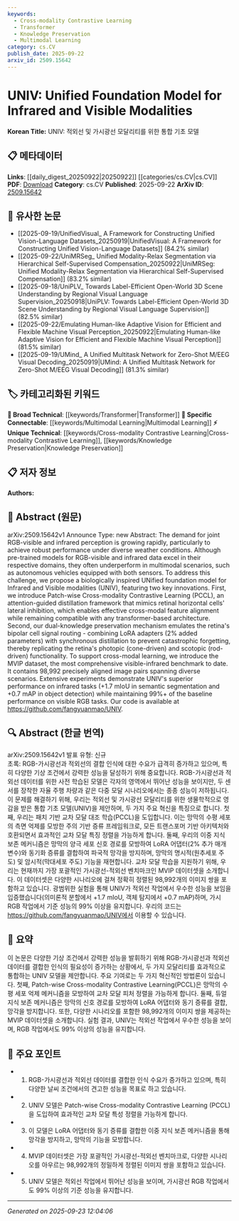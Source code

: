 ```yaml
---
keywords:
  - Cross-modality Contrastive Learning
  - Transformer
  - Knowledge Preservation
  - Multimodal Learning
category: cs.CV
publish_date: 2025-09-22
arxiv_id: 2509.15642
---
```


<!-- KEYWORD_LINKING_METADATA:
{
  "processed_timestamp": "2025-09-23T12:04:06.791192",
  "vocabulary_version": "1.0",
  "selected_keywords": [
    "Cross-modality Contrastive Learning",
    "Transformer",
    "Knowledge Preservation",
    "Multimodal Learning"
  ],
  "rejected_keywords": [],
  "similarity_scores": {
    "Cross-modality Contrastive Learning": 0.78,
    "Transformer": 0.8,
    "Knowledge Preservation": 0.72,
    "Multimodal Learning": 0.75
  },
  "extraction_method": "AI_prompt_based",
  "budget_applied": true,
  "candidates_json": {
    "candidates": [
      {
        "surface": "Patch-wise Cross-modality Contrastive Learning",
        "canonical": "Cross-modality Contrastive Learning",
        "aliases": [
          "PCCL"
        ],
        "category": "unique_technical",
        "rationale": "This technique is a novel approach for aligning features across modalities, enhancing multimodal learning capabilities.",
        "novelty_score": 0.85,
        "connectivity_score": 0.7,
        "specificity_score": 0.9,
        "link_intent_score": 0.78
      },
      {
        "surface": "Transformer-based architecture",
        "canonical": "Transformer",
        "aliases": [],
        "category": "broad_technical",
        "rationale": "Transformers are a foundational architecture in deep learning, relevant to the proposed model's compatibility.",
        "novelty_score": 0.3,
        "connectivity_score": 0.9,
        "specificity_score": 0.6,
        "link_intent_score": 0.8
      },
      {
        "surface": "dual-knowledge preservation mechanism",
        "canonical": "Knowledge Preservation",
        "aliases": [],
        "category": "unique_technical",
        "rationale": "This mechanism is crucial for maintaining performance across modalities, reflecting advanced model design.",
        "novelty_score": 0.75,
        "connectivity_score": 0.65,
        "specificity_score": 0.85,
        "link_intent_score": 0.72
      },
      {
        "surface": "Multimodal Learning",
        "canonical": "Multimodal Learning",
        "aliases": [
          "Multimodal"
        ],
        "category": "specific_connectable",
        "rationale": "The paper's focus on integrating infrared and visible data highlights the importance of multimodal approaches.",
        "novelty_score": 0.4,
        "connectivity_score": 0.85,
        "specificity_score": 0.7,
        "link_intent_score": 0.75
      }
    ],
    "ban_list_suggestions": [
      "autonomous vehicles",
      "weather conditions",
      "baseline performance"
    ]
  },
  "decisions": [
    {
      "candidate_surface": "Patch-wise Cross-modality Contrastive Learning",
      "resolved_canonical": "Cross-modality Contrastive Learning",
      "decision": "linked",
      "scores": {
        "novelty": 0.85,
        "connectivity": 0.7,
        "specificity": 0.9,
        "link_intent": 0.78
      }
    },
    {
      "candidate_surface": "Transformer-based architecture",
      "resolved_canonical": "Transformer",
      "decision": "linked",
      "scores": {
        "novelty": 0.3,
        "connectivity": 0.9,
        "specificity": 0.6,
        "link_intent": 0.8
      }
    },
    {
      "candidate_surface": "dual-knowledge preservation mechanism",
      "resolved_canonical": "Knowledge Preservation",
      "decision": "linked",
      "scores": {
        "novelty": 0.75,
        "connectivity": 0.65,
        "specificity": 0.85,
        "link_intent": 0.72
      }
    },
    {
      "candidate_surface": "Multimodal Learning",
      "resolved_canonical": "Multimodal Learning",
      "decision": "linked",
      "scores": {
        "novelty": 0.4,
        "connectivity": 0.85,
        "specificity": 0.7,
        "link_intent": 0.75
      }
    }
  ]
}
-->

# UNIV: Unified Foundation Model for Infrared and Visible Modalities

**Korean Title:** UNIV: 적외선 및 가시광선 모달리티를 위한 통합 기초 모델

## 📋 메타데이터

**Links**: [[daily_digest_20250922|20250922]] [[categories/cs.CV|cs.CV]]
**PDF**: [Download](https://arxiv.org/pdf/2509.15642.pdf)
**Category**: cs.CV
**Published**: 2025-09-22
**ArXiv ID**: [2509.15642](https://arxiv.org/abs/2509.15642)

## 🔗 유사한 논문
- [[2025-09-19/UnifiedVisual_ A Framework for Constructing Unified Vision-Language Datasets_20250919|UnifiedVisual: A Framework for Constructing Unified Vision-Language Datasets]] (84.2% similar)
- [[2025-09-22/UniMRSeg_ Unified Modality-Relax Segmentation via Hierarchical Self-Supervised Compensation_20250922|UniMRSeg: Unified Modality-Relax Segmentation via Hierarchical Self-Supervised Compensation]] (83.2% similar)
- [[2025-09-18/UniPLV_ Towards Label-Efficient Open-World 3D Scene Understanding by Regional Visual Language Supervision_20250918|UniPLV: Towards Label-Efficient Open-World 3D Scene Understanding by Regional Visual Language Supervision]] (82.5% similar)
- [[2025-09-22/Emulating Human-like Adaptive Vision for Efficient and Flexible Machine Visual Perception_20250922|Emulating Human-like Adaptive Vision for Efficient and Flexible Machine Visual Perception]] (81.5% similar)
- [[2025-09-19/UMind_ A Unified Multitask Network for Zero-Shot M/EEG Visual Decoding_20250919|UMind: A Unified Multitask Network for Zero-Shot M/EEG Visual Decoding]] (81.3% similar)

## 🏷️ 카테고리화된 키워드
**🧠 Broad Technical**: [[keywords/Transformer|Transformer]]
**🔗 Specific Connectable**: [[keywords/Multimodal Learning|Multimodal Learning]]
**⚡ Unique Technical**: [[keywords/Cross-modality Contrastive Learning|Cross-modality Contrastive Learning]], [[keywords/Knowledge Preservation|Knowledge Preservation]]

## 📋 저자 정보

**Authors:** 

## 📄 Abstract (원문)

arXiv:2509.15642v1 Announce Type: new 
Abstract: The demand for joint RGB-visible and infrared perception is growing rapidly, particularly to achieve robust performance under diverse weather conditions. Although pre-trained models for RGB-visible and infrared data excel in their respective domains, they often underperform in multimodal scenarios, such as autonomous vehicles equipped with both sensors. To address this challenge, we propose a biologically inspired UNified foundation model for Infrared and Visible modalities (UNIV), featuring two key innovations. First, we introduce Patch-wise Cross-modality Contrastive Learning (PCCL), an attention-guided distillation framework that mimics retinal horizontal cells' lateral inhibition, which enables effective cross-modal feature alignment while remaining compatible with any transformer-based architecture. Second, our dual-knowledge preservation mechanism emulates the retina's bipolar cell signal routing - combining LoRA adapters (2% added parameters) with synchronous distillation to prevent catastrophic forgetting, thereby replicating the retina's photopic (cone-driven) and scotopic (rod-driven) functionality. To support cross-modal learning, we introduce the MVIP dataset, the most comprehensive visible-infrared benchmark to date. It contains 98,992 precisely aligned image pairs spanning diverse scenarios. Extensive experiments demonstrate UNIV's superior performance on infrared tasks (+1.7 mIoU in semantic segmentation and +0.7 mAP in object detection) while maintaining 99%+ of the baseline performance on visible RGB tasks. Our code is available at https://github.com/fangyuanmao/UNIV.

## 🔍 Abstract (한글 번역)

arXiv:2509.15642v1 발표 유형: 신규  
초록: RGB-가시광선과 적외선의 결합 인식에 대한 수요가 급격히 증가하고 있으며, 특히 다양한 기상 조건에서 강력한 성능을 달성하기 위해 중요합니다. RGB-가시광선과 적외선 데이터를 위한 사전 학습된 모델은 각자의 영역에서 뛰어난 성능을 보이지만, 두 센서를 장착한 자율 주행 차량과 같은 다중 모달 시나리오에서는 종종 성능이 저하됩니다. 이 문제를 해결하기 위해, 우리는 적외선 및 가시광선 모달리티를 위한 생물학적으로 영감을 받은 통합 기초 모델(UNIV)을 제안하며, 두 가지 주요 혁신을 특징으로 합니다. 첫째, 우리는 패치 기반 교차 모달 대조 학습(PCCL)을 도입합니다. 이는 망막의 수평 세포의 측면 억제를 모방한 주의 기반 증류 프레임워크로, 모든 트랜스포머 기반 아키텍처와 호환되면서 효과적인 교차 모달 특징 정렬을 가능하게 합니다. 둘째, 우리의 이중 지식 보존 메커니즘은 망막의 양극 세포 신호 경로를 모방하여 LoRA 어댑터(2% 추가 매개변수)와 동기화 증류를 결합하여 파국적 망각을 방지하며, 망막의 명시적(원추세포 주도) 및 암시적(막대세포 주도) 기능을 재현합니다. 교차 모달 학습을 지원하기 위해, 우리는 현재까지 가장 포괄적인 가시광선-적외선 벤치마크인 MVIP 데이터셋을 소개합니다. 이 데이터셋은 다양한 시나리오에 걸쳐 정확히 정렬된 98,992개의 이미지 쌍을 포함하고 있습니다. 광범위한 실험을 통해 UNIV가 적외선 작업에서 우수한 성능을 보임을 입증했습니다(의미론적 분할에서 +1.7 mIoU, 객체 탐지에서 +0.7 mAP)하며, 가시 RGB 작업에서 기준 성능의 99% 이상을 유지합니다. 우리의 코드는 https://github.com/fangyuanmao/UNIV에서 이용할 수 있습니다.

## 📝 요약

이 논문은 다양한 기상 조건에서 강력한 성능을 발휘하기 위해 RGB-가시광선과 적외선 데이터를 결합한 인식의 필요성이 증가하는 상황에서, 두 가지 모달리티를 효과적으로 통합하는 UNIV 모델을 제안합니다. 주요 기여로는 두 가지 혁신적인 방법론이 있습니다. 첫째, Patch-wise Cross-modality Contrastive Learning(PCCL)은 망막의 수평 세포 억제 메커니즘을 모방하여 교차 모달 피처 정렬을 가능하게 합니다. 둘째, 듀얼 지식 보존 메커니즘은 망막의 신호 경로를 모방하여 LoRA 어댑터와 동기 증류를 결합, 망각을 방지합니다. 또한, 다양한 시나리오를 포함한 98,992개의 이미지 쌍을 제공하는 MVIP 데이터셋을 소개합니다. 실험 결과, UNIV는 적외선 작업에서 우수한 성능을 보이며, RGB 작업에서도 99% 이상의 성능을 유지합니다.

## 🎯 주요 포인트

- 1. RGB-가시광선과 적외선 데이터를 결합한 인식 수요가 증가하고 있으며, 특히 다양한 날씨 조건에서의 견고한 성능을 목표로 하고 있습니다.
- 2. UNIV 모델은 Patch-wise Cross-modality Contrastive Learning (PCCL)을 도입하여 효과적인 교차 모달 특성 정렬을 가능하게 합니다.
- 3. 이 모델은 LoRA 어댑터와 동기 증류를 결합한 이중 지식 보존 메커니즘을 통해 망각을 방지하고, 망막의 기능을 모방합니다.
- 4. MVIP 데이터셋은 가장 포괄적인 가시광선-적외선 벤치마크로, 다양한 시나리오를 아우르는 98,992개의 정밀하게 정렬된 이미지 쌍을 포함하고 있습니다.
- 5. UNIV 모델은 적외선 작업에서 뛰어난 성능을 보이며, 가시광선 RGB 작업에서도 99% 이상의 기준 성능을 유지합니다.


---

*Generated on 2025-09-23 12:04:06*